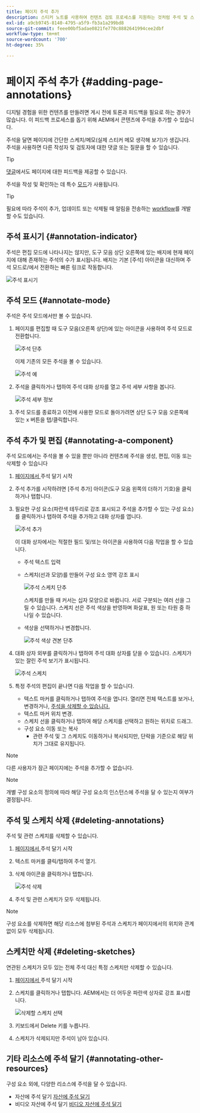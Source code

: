 ```yaml
---
title: 페이지 주석 추가
description: 스티커 노트를 사용하여 컨텐츠 검토 프로세스를 지원하는 것처럼 주석 및 스케치를 페이지에 그대로 두려면 주석 모드를 사용합니다
exl-id: a9cb9745-8140-4795-a5f9-fb3a1a299bd8
source-git-commit: feee00bf5adae0821fe770c8882641994cee2dbf
workflow-type: tm+mt
source-wordcount: '700'
ht-degree: 35%

---
```


# 페이지 주석 추가 {#adding-page-annotations}

디지털 경험을 위한 컨텐츠를 만들려면 게시 전에 토론과 피드백을 필요로 하는 경우가 많습니다. 이 피드백 프로세스를 돕기 위해 AEM에서 콘텐츠에 주석을 추가할 수 있습니다.

주석을 달면 페이지에 간단한 스케치/메모(실제 스티커 메모 생각해 보기)가 생깁니다. 주석을 사용하면 다른 작성자 및 검토자에 대한 댓글 또는 질문을 할 수 있습니다.

>[!TIP]
>
>[댓글](/help/sites-cloud/authoring/getting-started/basic-handling.md#timeline)에서도 페이지에 대한 피드백을 제공할 수 있습니다.

주석을 작성 및 확인하는 데 특수 [모드](/help/sites-cloud/authoring/fundamentals/environment-tools.md#page-modes)가 사용됩니다.

>[!TIP]
>
>필요에 따라 주석이 추가, 업데이트 또는 삭제될 때 알림을 전송하는 [workflow](/help/sites-cloud/authoring/workflows/overview.md)를 개발할 수도 있습니다.

## 주석 표시기 {#annotation-indicator}

주석은 편집 모드에 나타나지는 않지만, 도구 모음 상단 오른쪽에 있는 배지에 현재 페이지에 대해 존재하는 주석의 수가 표시됩니다. 배지는 기본 [주석] 아이콘을 대신하며 주석 모드로/에서 전환하는 빠른 링크로 작동합니다.

![주석 표시기](/help/sites-cloud/authoring/assets/annotation-indicator.png)

## 주석 모드 {#annotate-mode}

주석은 주석 모드에서만 볼 수 있습니다.

1. 페이지를 편집할 때 도구 모음(오른쪽 상단)에 있는 아이콘을 사용하여 주석 모드로 전환합니다.

   ![주석 단추](/help/sites-cloud/authoring/assets/annotations.png)

   이제 기존의 모든 주석을 볼 수 있습니다.

   ![주석 예](/help/sites-cloud/authoring/assets/annotation-sketches.png)

1. 주석을 클릭하거나 탭하여 주석 대화 상자를 열고 주석 세부 사항을 봅니다.

   ![주석 세부 정보](/help/sites-cloud/authoring/assets/annotation-adding.png)

1. 주석 모드를 종료하고 이전에 사용한 모드로 돌아가려면 상단 도구 모음 오른쪽에 있는 x 버튼을 탭/클릭합니다.

## 주석 추가 및 편집 {#annotating-a-component}

주석 모드에서는 주석을 볼 수 있을 뿐만 아니라 컨텐츠에 주석을 생성, 편집, 이동 또는 삭제할 수 있습니다

1. [페이지에서 ](#annotate-mode) 주석 달기 시작

1. 주석 추가를 시작하려면 [주석 추가] 아이콘(도구 모음 왼쪽의 더하기 기호)을 클릭하거나 탭합니다.

1. 필요한 구성 요소(파란색 테두리로 강조 표시되고 주석을 추가할 수 있는 구성 요소)를 클릭하거나 탭하여 주석을 추가하고 대화 상자를 엽니다.

   ![주석 추가](/help/sites-cloud/authoring/assets/annotation-adding.png)

   이 대화 상자에서는 적절한 필드 및/또는 아이콘을 사용하여 다음 작업을 할 수 있습니다.

   * 주석 텍스트 입력
   * 스케치(선과 모양)를 만들어 구성 요소 영역 강조 표시


      ![주석 스케치 단추](/help/sites-cloud/authoring/assets/annotation-sketch.png)

      스케치를 만들 때 커서는 십자 모양으로 바뀝니다. 서로 구분되는 여러 선을 그릴 수 있습니다. 스케치 선은 주석 색상을 반영하며 화살표, 원 또는 타원 중 하나일 수 있습니다.

   * 색상을 선택하거나 변경합니다.

      ![주석 색상 견본 단추](/help/sites-cloud/authoring/assets/annotation-color-swatch.png)

1. 대화 상자 외부를 클릭하거나 탭하여 주석 대화 상자를 닫을 수 있습니다. 스케치가 있는 잘린 주석 보기가 표시됩니다.

   ![주석 스케치](/help/sites-cloud/authoring/assets/annotation-sketches.png)

1. 특정 주석의 편집이 끝나면 다음 작업을 할 수 있습니다.

   * 텍스트 마커를 클릭하거나 탭하여 주석을 엽니다. 열리면 전체 텍스트를 보거나, 변경하거나, [주석을 삭제할 수 있습니다.](#deleting-annotations)
   * 텍스트 마커 위치 변경.
   * 스케치 선을 클릭하거나 탭하여 해당 스케치를 선택하고 원하는 위치로 드래그.
   * 구성 요소 이동 또는 복사
      * 관련 주석 및 그 스케치도 이동하거나 복사되지만, 단락을 기준으로 해당 위치가 그대로 유지됩니다.


>[!NOTE]
>
>다른 사용자가 잠근 페이지에는 주석을 추가할 수 없습니다.

>[!NOTE]
>
>개별 구성 요소의 정의에 따라 해당 구성 요소의 인스턴스에 주석을 달 수 있는지 여부가 결정됩니다.

## 주석 및 스케치 삭제 {#deleting-annotations}

주석 및 관련 스케치를 삭제할 수 있습니다.

1. [페이지에서 ](#annotate-mode) 주석 달기 시작

1. 텍스트 마커를 클릭/탭하여 주석 열기.

1. 삭제 아이콘을 클릭하거나 탭합니다.

   ![주석 삭제](/help/sites-cloud/authoring/assets/annotation-delete.png)

1. 주석 및 관련 스케치가 모두 삭제됩니다.

>[!NOTE]
>
>구성 요소를 삭제하면 해당 리소스에 첨부된 주석과 스케치가 페이지에서의 위치와 관계없이 모두 삭제됩니다.

## 스케치만 삭제 {#deleting-sketches}

연관된 스케치가 모두 있는 전체 주석 대신 특정 스케치만 삭제할 수 있습니다.

1. [페이지에서 ](#annotate-mode) 주석 달기 시작

1. 스케치를 클릭하거나 탭합니다. AEM에서는 더 어두운 파란색 상자로 강조 표시합니다.

   ![삭제할 스케치 선택](/help/sites-cloud/authoring/assets/annotation-sketch-delete.png)

1. 키보드에서 Delete 키를 누릅니다.

1. 스케치가 삭제되지만 주석이 남아 있습니다.

## 기타 리소스에 주석 달기 {#annotating-other-resources}

구성 요소 외에, 다양한 리소스에 주석을 달 수 있습니다.

* 자산에 주석 달기 [자산에 주석 달기](/help/assets/manage-digital-assets.md#annotating)
* 비디오 자산에 주석 달기 [비디오 자산에 주석 달기](/help/assets/manage-video-assets.md#annotate-video-assets)
